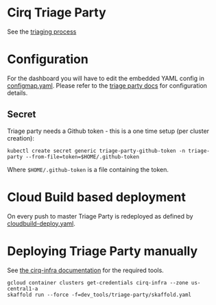 # Cirq Triage Party

See the [triaging process](../../docs/dev/triage.md) 

# Configuration 

For the dashboard you will have to edit the embedded YAML config in [configmap.yaml](kubernetes/02_deployment/configmap.yaml).
Please refer to the [triage party docs](https://github.com/google/triage-party/blob/master/docs/config.md) for configuration details.

## Secret 

Triage party needs a Github token - this is a one time setup (per cluster creation): 

```
kubectl create secret generic triage-party-github-token -n triage-party --from-file=token=$HOME/.github-token
```   

Where `$HOME/.github-token` is a file containing the token.

# Cloud Build based deployment 

On every push to master Triage Party is redeployed as defined by [cloudbuild-deploy.yaml](cloudbuild-deploy.yaml). 

# Deploying Triage Party manually

See [the cirq-infra documentation](../cirq-infra/README.md) for the required tools.

```
gcloud container clusters get-credentials cirq-infra --zone us-central1-a
skaffold run --force -f=dev_tools/triage-party/skaffold.yaml
```

